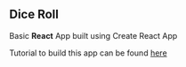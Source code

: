 ## Dice Roll

Basic **React** App built using Create React App

Tutorial to build this app can be found [here](http://www.medium.com/)
